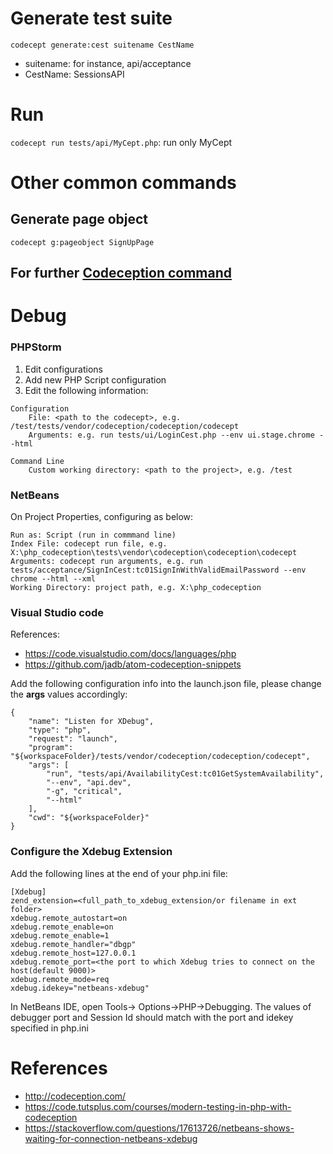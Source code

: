 # Generate test suite
```
codecept generate:cest suitename CestName
```
* suitename: for instance, api/acceptance
* CestName: SessionsAPI

# Run
`codecept run tests/api/MyCept.php`: run only MyCept

# Other common commands
## Generate page object
```
codecept g:pageobject SignUpPage
```
## For further [Codeception command](http://codeception.com/docs/reference/Commands)

# Debug
### PHPStorm
1. Edit configurations
2. Add new PHP Script configuration
3. Edit the following information:
```
Configuration
    File: <path to the codecept>, e.g. /test/tests/vendor/codeception/codeception/codecept
    Arguments: e.g. run tests/ui/LoginCest.php --env ui.stage.chrome --html
	
Command Line 
    Custom working directory: <path to the project>, e.g. /test
```

### NetBeans
On Project Properties, configuring as below:

    Run as: Script (run in commmand line)
    Index File: codecept run file, e.g. X:\php_codeception\tests\vendor\codeception\codeception\codecept
    Arguments: codecept run arguments, e.g. run tests/acceptance/SignInCest:tc01SignInWithValidEmailPassword --env chrome --html --xml
    Working Directory: project path, e.g. X:\php_codeception

### Visual Studio code
References:

* https://code.visualstudio.com/docs/languages/php
* https://github.com/jadb/atom-codeception-snippets

Add the following configuration info into the launch.json file, please change the **args** values accordingly:
```
{
    "name": "Listen for XDebug",
    "type": "php",
    "request": "launch",
    "program": "${workspaceFolder}/tests/vendor/codeception/codeception/codecept",
    "args": [
        "run", "tests/api/AvailabilityCest:tc01GetSystemAvailability",
        "--env", "api.dev",
        "-g", "critical",
        "--html"
    ],
    "cwd": "${workspaceFolder}"
}
```

### Configure the Xdebug Extension
Add the following lines at the end of your php.ini file:
```
[Xdebug]
zend_extension=<full_path_to_xdebug_extension/or filename in ext folder>
xdebug.remote_autostart=on
xdebug.remote_enable=on
xdebug.remote_enable=1
xdebug.remote_handler="dbgp"
xdebug.remote_host=127.0.0.1
xdebug.remote_port=<the port to which Xdebug tries to connect on the host(default 9000)>
xdebug.remote_mode=req
xdebug.idekey="netbeans-xdebug"
```

In NetBeans IDE, open Tools-> Options->PHP->Debugging. The values of debugger port and Session Id should match with the port and idekey specified in php.ini

# References
* http://codeception.com/
* https://code.tutsplus.com/courses/modern-testing-in-php-with-codeception
* https://stackoverflow.com/questions/17613726/netbeans-shows-waiting-for-connection-netbeans-xdebug